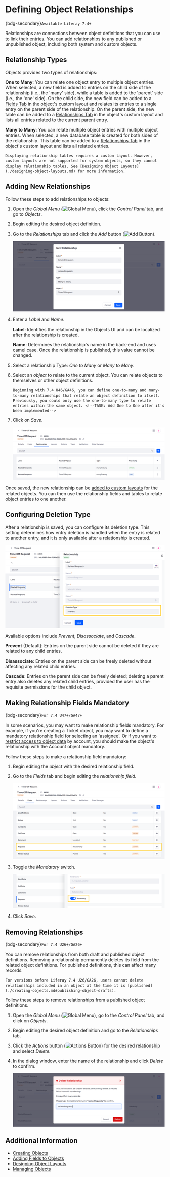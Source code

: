 # Defining Object Relationships

{bdg-secondary}`Available Liferay 7.4+`

Relationships are connections between object definitions that you can use to link their entries. You can add relationships to any published or unpublished object, including both system and custom objects.

## Relationship Types

Objects provides two types of relationships:

<!--TASK: Add One to One after it's been implemented-->

**One to Many**: You can relate one object entry to multiple object entries. When selected, a new field is added to entries on the child side of the relationship (i.e., the 'many' side), while a table is added to the 'parent' side (i.e., the 'one' side). On the child side, the new field can be added to a [Fields Tab](./designing-object-layouts.md#adding-fields-tabs) in the object's custom layout and relates its entries to a single entry on the parent side of the relationship. On the parent side, the new table can be added to a [Relationships Tab](./designing-object-layouts.md#adding-relationships-tabs) in the object's custom layout and lists all entries related to the current parent entry.

**Many to Many**: You can relate multiple object entries with multiple object entries. When selected, a new database table is created for both sides of the relationship. This table can be added to a [Relationships Tab](./designing-object-layouts.md#adding-relationships-tabs) in the object's custom layout and lists all related entries.

```{important}
Displaying relationship tables requires a custom layout. However, custom layouts are not supported for system objects, so they cannot display relationship tables. See [Designing Object Layouts](./designing-object-layouts.md) for more information. 
```

## Adding New Relationships

Follow these steps to add relationships to objects:

1. Open the *Global Menu* (![Global Menu](../../../images/icon-applications-menu.png)), click the *Control Panel* tab, and go to *Objects*.

1. Begin editing the desired object definition.

1. Go to the *Relationships* tab and click the *Add* button (![Add Button](../../../images/icon-add.png)).

   ![Enter a label and name, and select both a relationship type and the desired object.](./defining-object-relationships/images/01.png)

1. Enter a *Label* and *Name*.

   **Label**: Identifies the relationship in the Objects UI and can be localized after the relationship is created.

   **Name**: Determines the relationship's name in the back-end and uses camel case. Once the relationship is published, this value cannot be changed.

1. Select a relationship Type: *One to Many* or *Many to Many*. <!--TASK: Add One to One after it's been implemented-->

1. Select an *object* to relate to the current object. You can relate objects to themselves or other object definitions.

   ```{note}
   Beginning with 7.4 U46/GA46, you can define one-to-many and many-to-many relationships that relate an object definition to itself. Previously, you could only use the one-to-many type to relate entries within the same object. <!--TASK: Add One to One after it's been implemented-->
   ```

1. Click on *Save*.

   ![After clicking Save, the saved relationship is listed in the Relationships tab.](./defining-object-relationships/images/02.png)

Once saved, the new relationship can be [added to custom layouts](./designing-object-layouts.md) for the related objects. You can then use the relationship fields and tables to relate object entries to one another.

## Configuring Deletion Type

After a relationship is saved, you can configure its deletion type. This setting determines how entry deletion is handled when the entry is related to another entry, and it is only available after a relationship is created.

![After creating a relationship, you can configure its deletion type.](./defining-object-relationships/images/03.png)

Available options include *Prevent*, *Disassociate*, and *Cascade*.

**Prevent** (Default): Entries on the parent side cannot be deleted if they are related to any child entries.

**Disassociate**: Entries on the parent side can be freely deleted without affecting any related child entries.

**Cascade**: Entries on the parent side can be freely deleted; deleting a parent entry also deletes any related child entries, provided the user has the requisite permissions for the child object.

## Making Relationship Fields Mandatory

{bdg-secondary}`For 7.4 U47+/GA47+`

In some scenarios, you may want to make relationship fields mandatory. For example, if you're creating a Ticket object, you may want to define a mandatory relationship field for selecting an 'assignee'. Or if you want to [restrict access to object data](./using-system-objects-with-custom-objects/restricting-access-to-object-data-by-account.md) by account, you should make the object's relationship with the Account object mandatory.

Follow these steps to make a relationship field mandatory:

1. Begin editing the *object* with the desired relationship field.

1. Go to the *Fields* tab and begin editing the *relationship field*.

   ![Go to the Field tab and begin editing the relationships field](./defining-object-relationships/images/04.png)

1. Toggle the *Mandatory* switch.

   ![Toggle the Mandatory switch.](./defining-object-relationships/images/05.png)

1. Click *Save*.

## Removing Relationships

{bdg-secondary}`For 7.4 U26+/GA26+`

You can remove relationships from both draft and published object definitions. Removing a relationship permanently deletes its field from the related object definitions. For published definitions, this can affect many records.

```{important}
For versions before Liferay 7.4 U26/GA26, users cannot delete relationships included in an object at the time it is [published](./creating-objects.md#publishing-object-drafts).
```

Follow these steps to remove relationships from a published object definitions.

1. Open the *Global Menu* (![Global Menu](../../../images/icon-applications-menu.png)), go to the *Control Panel* tab, and click on *Objects*.

1. Begin editing the desired object definition and go to the *Relationships* tab.

1. Click the *Actions* button (![Actions Button](../../../images/icon-actions.png)) for the desired relationship and select *Delete*.

1. In the dialog window, enter the name of the relationship and click *Delete* to confirm.

   ![Enter the name of the relationship and click Done.](./defining-object-relationships/images/06.png)

## Additional Information

* [Creating Objects](./creating-objects.md)
* [Adding Fields to Objects](./adding-fields-to-objects.md)
* [Designing Object Layouts](./designing-object-layouts.md)
* [Managing Objects](./managing-objects.md)
